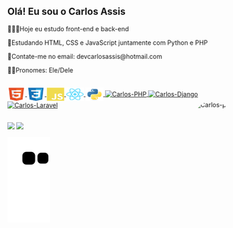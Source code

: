 ## Olá! Eu sou o Carlos Assis

<p>👨🏻‍🎓Hoje eu estudo front-end e back-end</p>
<p>📘Estudando HTML, CSS e JavaScript juntamente com Python e PHP</p>
<p>📧Contate-me no email: devcarlosassis@hotmail.com</p>
<p>🧔🏻Pronomes: Ele/Dele</p>
<div align="center">
  <a href="https://github.com/CarlosEdudes">
</div>
<div style="display: inline_block"><br>
  <img align="center" alt="Carlos-HTML" height="30" width="40" src="https://raw.githubusercontent.com/devicons/devicon/master/icons/html5/html5-original.svg">
  <img align="center" alt="Carlos-CSS" height="30" width="40" src="https://raw.githubusercontent.com/devicons/devicon/master/icons/css3/css3-original.svg">
  <img align="center" alt="Carlos-Js" height="30" width="40" src="https://raw.githubusercontent.com/devicons/devicon/master/icons/javascript/javascript-plain.svg">
  <img align="center" alt="Carlos-React" height="30" width="40" src="https://raw.githubusercontent.com/devicons/devicon/master/icons/react/react-original.svg">
  <img align="center" alt="Carlos-Python" height="30" width="40" src="https://raw.githubusercontent.com/devicons/devicon/master/icons/python/python-original.svg">
  <img align="center" alt="Carlos-PHP" height="30" width="40" src="https://cdn.jsdelivr.net/gh/devicons/devicon/icons/php/php-original.svg">
  <img align="center" alt="Carlos-Django" height="30" width="40" src="https://cdn.jsdelivr.net/gh/devicons/devicon/icons/django/django-plain.svg">
  <img align="center" alt="Carlos-Laravel" height="30" width="40" src="https://cdn.jsdelivr.net/gh/devicons/devicon/icons/laravel/laravel-plain.svg">
  <img align="right" alt="Carlos-pic" height="150" style="border-radius:50px;" src="https://discord.com/channels/891131626183069747/891131993973227570/1017144044922601522"
</div>

##

<div> 
  <a href="https://www.instagram.com/carlos_edudes/" target="_blank"><img src="https://img.shields.io/badge/-Instagram-%23E4405F?style=for-the-badge&logo=instagram&logoColor=white" target="_blank"></a>
  <a href="https://www.linkedin.com/in/carlos-assis-31bb171b2/" target="_blank"><img src="https://img.shields.io/badge/-LinkedIn-%230077B5?style=for-the-badge&logo=linkedin&logoColor=white" target="_blank"></a> 
 
  ![Snake animation](https://github.com/CarlosEdudes/CarlosEdudes/blob/output/github-contribution-grid-snake.svg)
 
</div>
